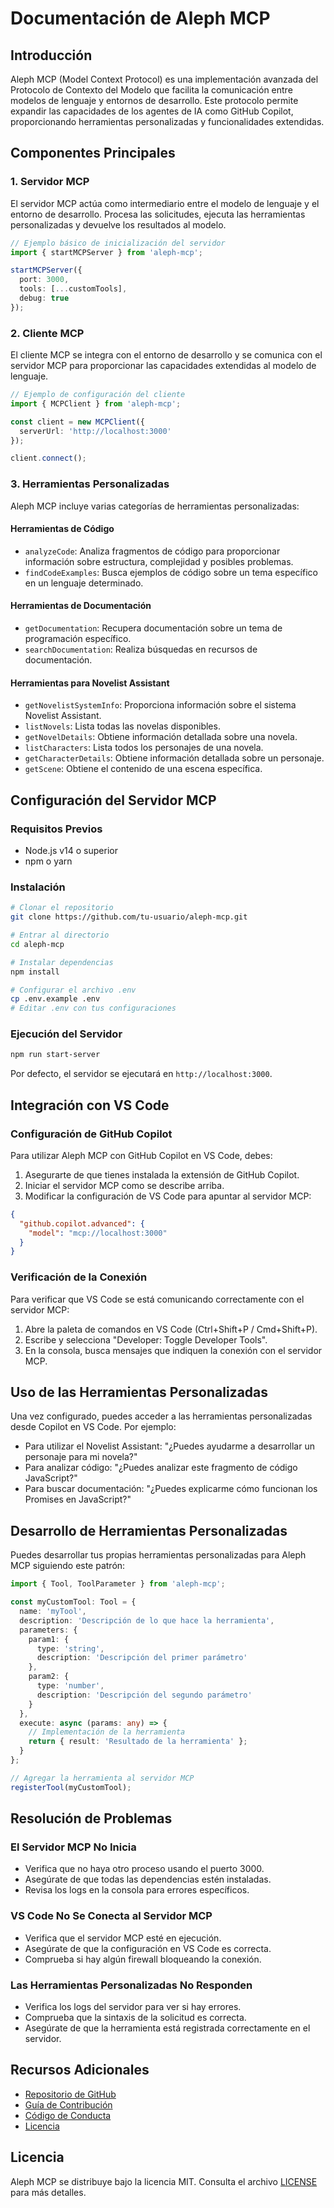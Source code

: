 # Documentación de Aleph MCP

## Introducción

Aleph MCP (Model Context Protocol) es una implementación avanzada del Protocolo de Contexto del Modelo que facilita la comunicación entre modelos de lenguaje y entornos de desarrollo. Este protocolo permite expandir las capacidades de los agentes de IA como GitHub Copilot, proporcionando herramientas personalizadas y funcionalidades extendidas.

## Componentes Principales

### 1. Servidor MCP

El servidor MCP actúa como intermediario entre el modelo de lenguaje y el entorno de desarrollo. Procesa las solicitudes, ejecuta las herramientas personalizadas y devuelve los resultados al modelo.

```typescript
// Ejemplo básico de inicialización del servidor
import { startMCPServer } from 'aleph-mcp';

startMCPServer({
  port: 3000,
  tools: [...customTools],
  debug: true
});
```

### 2. Cliente MCP

El cliente MCP se integra con el entorno de desarrollo y se comunica con el servidor MCP para proporcionar las capacidades extendidas al modelo de lenguaje.

```typescript
// Ejemplo de configuración del cliente
import { MCPClient } from 'aleph-mcp';

const client = new MCPClient({
  serverUrl: 'http://localhost:3000'
});

client.connect();
```

### 3. Herramientas Personalizadas

Aleph MCP incluye varias categorías de herramientas personalizadas:

#### Herramientas de Código
- `analyzeCode`: Analiza fragmentos de código para proporcionar información sobre estructura, complejidad y posibles problemas.
- `findCodeExamples`: Busca ejemplos de código sobre un tema específico en un lenguaje determinado.

#### Herramientas de Documentación
- `getDocumentation`: Recupera documentación sobre un tema de programación específico.
- `searchDocumentation`: Realiza búsquedas en recursos de documentación.

#### Herramientas para Novelist Assistant
- `getNovelistSystemInfo`: Proporciona información sobre el sistema Novelist Assistant.
- `listNovels`: Lista todas las novelas disponibles.
- `getNovelDetails`: Obtiene información detallada sobre una novela.
- `listCharacters`: Lista todos los personajes de una novela.
- `getCharacterDetails`: Obtiene información detallada sobre un personaje.
- `getScene`: Obtiene el contenido de una escena específica.

## Configuración del Servidor MCP

### Requisitos Previos

- Node.js v14 o superior
- npm o yarn

### Instalación

```bash
# Clonar el repositorio
git clone https://github.com/tu-usuario/aleph-mcp.git

# Entrar al directorio
cd aleph-mcp

# Instalar dependencias
npm install

# Configurar el archivo .env
cp .env.example .env
# Editar .env con tus configuraciones
```

### Ejecución del Servidor

```bash
npm run start-server
```

Por defecto, el servidor se ejecutará en `http://localhost:3000`.

## Integración con VS Code

### Configuración de GitHub Copilot

Para utilizar Aleph MCP con GitHub Copilot en VS Code, debes:

1. Asegurarte de que tienes instalada la extensión de GitHub Copilot.
2. Iniciar el servidor MCP como se describe arriba.
3. Modificar la configuración de VS Code para apuntar al servidor MCP:

```json
{
  "github.copilot.advanced": {
    "model": "mcp://localhost:3000"
  }
}
```

### Verificación de la Conexión

Para verificar que VS Code se está comunicando correctamente con el servidor MCP:

1. Abre la paleta de comandos en VS Code (Ctrl+Shift+P / Cmd+Shift+P).
2. Escribe y selecciona "Developer: Toggle Developer Tools".
3. En la consola, busca mensajes que indiquen la conexión con el servidor MCP.

## Uso de las Herramientas Personalizadas

Una vez configurado, puedes acceder a las herramientas personalizadas desde Copilot en VS Code. Por ejemplo:

- Para utilizar el Novelist Assistant: "¿Puedes ayudarme a desarrollar un personaje para mi novela?"
- Para analizar código: "¿Puedes analizar este fragmento de código JavaScript?"
- Para buscar documentación: "¿Puedes explicarme cómo funcionan los Promises en JavaScript?"

## Desarrollo de Herramientas Personalizadas

Puedes desarrollar tus propias herramientas personalizadas para Aleph MCP siguiendo este patrón:

```typescript
import { Tool, ToolParameter } from 'aleph-mcp';

const myCustomTool: Tool = {
  name: 'myTool',
  description: 'Descripción de lo que hace la herramienta',
  parameters: {
    param1: {
      type: 'string',
      description: 'Descripción del primer parámetro'
    },
    param2: {
      type: 'number',
      description: 'Descripción del segundo parámetro'
    }
  },
  execute: async (params: any) => {
    // Implementación de la herramienta
    return { result: 'Resultado de la herramienta' };
  }
};

// Agregar la herramienta al servidor MCP
registerTool(myCustomTool);
```

## Resolución de Problemas

### El Servidor MCP No Inicia

- Verifica que no haya otro proceso usando el puerto 3000.
- Asegúrate de que todas las dependencias estén instaladas.
- Revisa los logs en la consola para errores específicos.

### VS Code No Se Conecta al Servidor MCP

- Verifica que el servidor MCP esté en ejecución.
- Asegúrate de que la configuración en VS Code es correcta.
- Comprueba si hay algún firewall bloqueando la conexión.

### Las Herramientas Personalizadas No Responden

- Verifica los logs del servidor para ver si hay errores.
- Comprueba que la sintaxis de la solicitud es correcta.
- Asegúrate de que la herramienta está registrada correctamente en el servidor.

## Recursos Adicionales

- [Repositorio de GitHub](https://github.com/tu-usuario/aleph-mcp)
- [Guía de Contribución](CONTRIBUTING.md)
- [Código de Conducta](CODE_OF_CONDUCT.md)
- [Licencia](LICENSE)

## Licencia

Aleph MCP se distribuye bajo la licencia MIT. Consulta el archivo [LICENSE](LICENSE) para más detalles.

